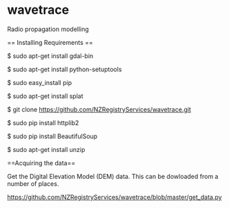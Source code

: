 wavetrace
=========

Radio propagation modelling

== Installing Requirements ==

$ sudo apt-get install gdal-bin

$ sudo apt-get install python-setuptools

$ sudo easy_install pip

$ sudo apt-get install splat

$ git clone https://github.com/NZRegistryServices/wavetrace.git

$ sudo pip install httplib2

$ sudo pip install BeautifulSoup

$ sudo apt-get install unzip

==Acquiring the  data==

Get the Digital Elevation Model (DEM) data.  This can be dowloaded from a number of places.

https://github.com/NZRegistryServices/wavetrace/blob/master/get_data.py
